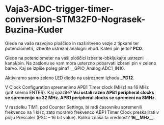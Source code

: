 # Vaja3-ADC-trigger-timer-conversion-STM32F0-Nograsek-Buzina-Kuder


Glede na vašo razvojno ploščico in razširitveno vezje z tipkami ter potenciometri, izberite ustrezni analogni vhod. Kateri pin je to? __PC0__.

Glede na potenciometer na vaši ploščici izberite-obkljukajte ustrezni kanal/pin. Na zaslonu se vam mora usterzno pobarvati izbrani pin v zeleno barvo. Kaj se izpiše poleg pina? __GPIO_Analog ADC1_IN10.

Aktiviramo samo zeleno LED diodo na ustreznem izhodu ___PD12__.

V Clock Configuration spremenimo APB1 Timer clock (MHz) na 16 MHz (pritisnemo ENTER). Kaj opazite? __Vsi ostali razen APB1 peripheral clocks se spremenijo na 32 MHz. APB1 peripheral clocks se spremeni na 8MHz__.

V razdelku TIM1, pod Counter Settings, bi radi časovniku spremenili frekvenco na 1 kHz, zato moramo frekvenco ABP1 Timer Clock preskalirati v polju Prescaler (PSC – 16 bit value). Koliko znaša ta vrednost? ______16__MHz________. 

